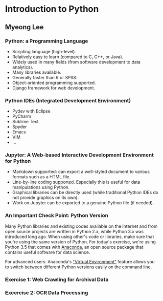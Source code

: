 Introduction to Python
======
Myeong Lee
-------

### Python: a Programming Language
- Scripting language (high-level).
- Relatively easy to learn (compared to C, C++, or Java).
- Widely used in many fields (from software development to data analytics).
- Many libraries available.
- Generally faster than R or SPSS.
- Object-oriented programming supported.
- Django framework for web development.

### Python IDEs (Integrated Development Environment)
- Pydev with Eclipse
- PyCharm
- Sublime Text
- Spyder
- Emacs
- VIM
- ...

### Jupyter: A Web-based Interactive Development Environment for Python
- Markdown supported: can export a well-styled document to various formats such as a HTML file.
- Line-by-line coding supported. Especially this is useful for data manipulations using Python.
- Graphical libraries can be directly used (while traditional Python IDEs do not provide graphics on its own). 
- Work on Jupyter can be exported to a genuine Python file (if needed).

### An Important Check Point: Python Version
Many Python libraries and existing codes available on the Internet and from open source projects are written in Python 2.x, while Python 3.x was introduced long ago. When using other's code or libraries, make sure that you're using the same version of Python. For today's exercise, we're using Python 3.5 that comes with [Anaconda](https://www.continuum.io/anaconda-overview), an open source package that contains useful software for data science. 

For advanced users: Anaconda's ["Virtual Environment"](https://uoa-eresearch.github.io/eresearch-cookbook/recipe/2014/11/20/conda/) feature allows you to switch between different Python versions easily on the command line.

### Exercise 1: Web Crawling for Archival Data


### Excercise 2: OCR Data Processing

